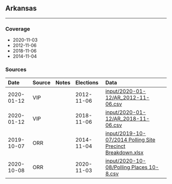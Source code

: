 ## Arkansas

-------------



### Coverage
- 2020-11-03
- 2012-11-06
- 2018-11-06
- 2014-11-04


### Sources

| Date | Source | Notes | Elections | Data |
| :---|:----|:---|:---|:---|
| 2020-01-12 | VIP |  | 2012-11-06 | [input/2020-01-12/AR_2012-11-06.csv](input/2020-01-12/AR_2012-11-06.csv) |
| 2020-01-12 | VIP |  | 2018-11-06 | [input/2020-01-12/AR_2018-11-06.csv](input/2020-01-12/AR_2018-11-06.csv) |
| 2019-10-07 | ORR |  | 2014-11-04 | [input/2019-10-07/2014 Polling Site Precinct Breakdown.xlsx](input/2019-10-07/2014%20Polling%20Site%20Precinct%20Breakdown.xlsx) |
| 2020-10-08 | ORR |  | 2020-11-03 | [input/2020-10-08/Polling Places 10-8.csv](input/2020-10-08/Polling%20Places%2010-8.csv) |
